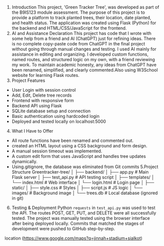 1. Introduction
This project, 'Green Tracker Tree', was developed as part of the B9IS123 module assessment. The purpose of this project is to provide a platform to track planted trees, their location, date planted, and health status. The application was created using Flask (Python) for the backend and HTML/CSS/JavaScript for the frontend.
2. AI and Assistance Declaration 
This project has code that I wrote with some help from a friend and AI (ChatGPT) just for refining ideas. There is no complete copy-paste code from ChatGPT in the final project without going through manual changes and testing. I used AI mainly for assistance in editing and organizing. I developed custom functions, named routes, and structured logic on my own, with a friend reviewing my work. To maintain academic honesty, any ideas from ChatGPT have been renamed, simplified, and clearly commented.Also using W3School website for learning Flask routes.
 3. Project Features
- User Login with session control
- Add, Edit, Delete tree records
- Frontend with responsive form
- Backend API using Flask
- SQLite database setup and connection
- Basic authentication using hardcoded login
- Deployed and tested locally on localhost:5000



4. What I Have to Offer
- All route functions have been renamed and commented out.
 - created an HTML layout using a CSS background and form design.
- A manual session timeout was implemented.
- A custom edit form that uses JavaScript and handles tree updates dynamically.
- Using.gitignore, the database was eliminated from Git commits
5.Project Structure
Greentracker-tree/
│
├── backend/
│ ├── app.py # Main Flask server
│ ├── test_api.py # API testing script
│
├── templates/
│ └── index.html # Web interface
│ └── login.html # Login page
│
├── static/
│ ├── style.css # Styles
│ ├── script.js # JS logic
│ └── images/ # Background image
│
└── trees.db # Local database (ignored in git)
6. Testing & Deployment
Python `requests` in `test_api.py` was used to test the API. The routes POST, GET, PUT, and DELETE were all successfully tested.
The project was manually tested using the browser interface after being deployed locally.
Commits that matched the stages of development were pushed to GitHub step-by-step.




location 
(https://www.google.com/maps?q=jinnah+stadium+sialkot)
